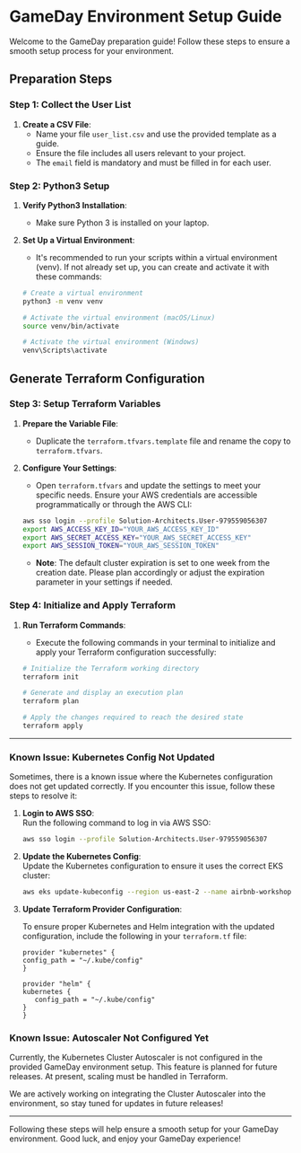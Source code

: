 # GameDay Environment Setup Guide

Welcome to the GameDay preparation guide! Follow these steps to ensure a smooth setup process for your environment.

## Preparation Steps

### Step 1: Collect the User List

1. **Create a CSV File**: 
   - Name your file `user_list.csv` and use the provided template as a guide.
   - Ensure the file includes all users relevant to your project.
   - The `email` field is mandatory and must be filled in for each user.

### Step 2: Python3 Setup

1. **Verify Python3 Installation**:
   - Make sure Python 3 is installed on your laptop.
   
2. **Set Up a Virtual Environment**:
   - It's recommended to run your scripts within a virtual environment (venv). If not already set up, you can create and activate it with these commands:

   ```bash
   # Create a virtual environment
   python3 -m venv venv

   # Activate the virtual environment (macOS/Linux)
   source venv/bin/activate

   # Activate the virtual environment (Windows)
   venv\Scripts\activate
   ```

## Generate Terraform Configuration

### Step 3: Setup Terraform Variables

1. **Prepare the Variable File**:
   - Duplicate the `terraform.tfvars.template` file and rename the copy to `terraform.tfvars`.

2. **Configure Your Settings**:
   - Open `terraform.tfvars` and update the settings to meet your specific needs. Ensure your AWS credentials are accessible programmatically or through the AWS CLI:

   ```bash
   aws sso login --profile Solution-Architects.User-979559056307
   export AWS_ACCESS_KEY_ID="YOUR_AWS_ACCESS_KEY_ID"
   export AWS_SECRET_ACCESS_KEY="YOUR_AWS_SECRET_ACCESS_KEY"
   export AWS_SESSION_TOKEN="YOUR_AWS_SESSION_TOKEN"
   ```
  
   - **Note**: The default cluster expiration is set to one week from the creation date. Please plan accordingly or adjust the expiration parameter in your settings if needed.  

### Step 4: Initialize and Apply Terraform

1. **Run Terraform Commands**:
   - Execute the following commands in your terminal to initialize and apply your Terraform configuration successfully:

   ```bash
   # Initialize the Terraform working directory
   terraform init

   # Generate and display an execution plan
   terraform plan

   # Apply the changes required to reach the desired state
   terraform apply
   ```

---

### Known Issue: Kubernetes Config Not Updated  

Sometimes, there is a known issue where the Kubernetes configuration does not get updated correctly. If you encounter this issue, follow these steps to resolve it:

1. **Login to AWS SSO**:  
   Run the following command to log in via AWS SSO:  
   ```bash
   aws sso login --profile Solution-Architects.User-979559056307
   ```

2. **Update the Kubernetes Config**:  
   Update the Kubernetes configuration to ensure it uses the correct EKS cluster:  
   ```bash
   aws eks update-kubeconfig --region us-east-2 --name airbnb-workshop-eks --profile Solution-Architects.User-979559056307
   ```

3. **Update Terraform Provider Configuration**:

   To ensure proper Kubernetes and Helm integration with the updated configuration, include the following in your `terraform.tf` file:

   ```hcl
   provider "kubernetes" {
   config_path = "~/.kube/config"
   }

   provider "helm" {
   kubernetes {
      config_path = "~/.kube/config"
   }
   }
   ```

### Known Issue: Autoscaler Not Configured Yet

Currently, the Kubernetes Cluster Autoscaler is not configured in the provided GameDay environment setup. This feature is planned for future releases. At present, scaling must be handled in Terraform.

We are actively working on integrating the Cluster Autoscaler into the environment, so stay tuned for updates in future releases!

---

Following these steps will help ensure a smooth setup for your GameDay environment. Good luck, and enjoy your GameDay experience!
